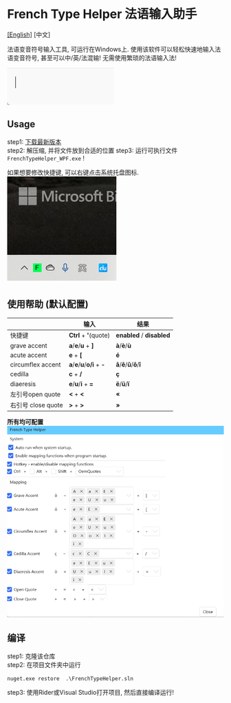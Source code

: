 ﻿# French Type Helper 法语输入助手
[[English]](./README.md)  [中文]  

法语变音符号输入工具, 可运行在Windows上.
使用该软件可以轻松快速地输入法语变音符号, 甚至可以中/英/法混输! 无需使用繁琐的法语输入法!
 
![](images/type_example.gif)
## Usage 
step1: [下载最新版本](https://github.com/dnalm/FrenchTypeHelper/releases)  
step2: 解压缩, 并将文件放到合适的位置
step3: 运行可执行文件 `FrenchTypeHelper_WPF.exe` !  

如果想要修改快捷键, 可以右键点击系统托盘图标.  
![](images/system_icon.gif)

## 使用帮助 (默认配置)
|               | 输入                                | 结果                            |
|---------------|-----------------------------------|-------------------------------|
| 快捷键           | **Ctrl** + **'**(quote)           | **enabled** / **disabled**    |
| grave accent  | **a**/**e**/**u** + **]**         | **à**/**è**/**ù**             |
| acute accent  | **e** + **[**                     | **é**                         |
| circumflex accent | **a**/**e**/**u**/**o/i** + **-** | **â**/**ê**/**û**/**ô**/**î** |
| cedilla       | **c** + **/**                     | **ç**                         |
| diaeresis     | **e**/**u**/**i** + **=**         | **ë**/**ü**/**ï**             |
| 左引号open quote | **<** + **<**                     | **«**                         |
| 右引号 close quote | **>** + **>**                     | **»**                         |

**所有均可配置**  
![](images/setting_page.png)  
## 编译
step1: 克隆该仓库  
step2: 在项目文件夹中运行
```shell
nuget.exe restore  .\FrenchTypeHelper.sln
```
step3: 使用Rider或Visual Studio打开项目, 然后直接编译运行!
